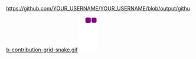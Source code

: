 https://github.com/YOUR_USERNAME/YOUR_USERNAME/blob/output/github-contribution-grid-snake.gif
![snake gif](https://github.com/PeedroHenriquee/PeedroHenriquee/blob/output/github-contribution-grid-snake.gif)


